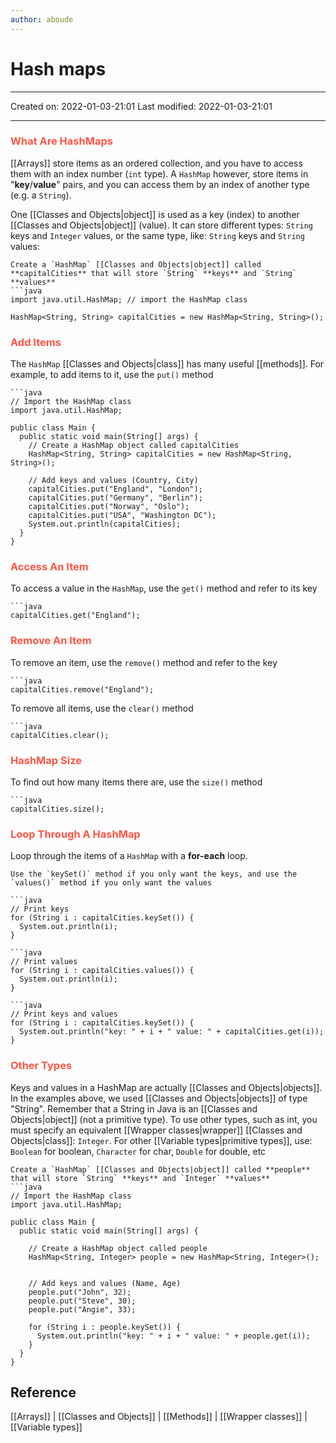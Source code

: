 ```yaml
---
author: aboude
---
```


# Hash maps
___

Created on: 2022-01-03-21:01
Last modified: 2022-01-03-21:01

___

### <span style="color: #ff5545;text-transform: capitalize;">what are hashMaps</span>
[[Arrays]] store items as an ordered collection, and you have to access them with an index number (`int` type). A `HashMap` however, store items in "**key**/**value**" pairs, and you can access them by an index of another type (e.g. a `String`).

One [[Classes and Objects|object]] is used as a key (index) to another [[Classes and Objects|object]] (value). It can store different types: `String` keys and `Integer` values, or the same type, like: `String` keys and `String` values:

```ad-example
Create a `HashMap` [[Classes and Objects|object]] called **capitalCities** that will store `String` **keys** and `String` **values**
```java
import java.util.HashMap; // import the HashMap class

HashMap<String, String> capitalCities = new HashMap<String, String>();
```

### <span style="color: #ff5545;text-transform: capitalize;">add items</span>
The `HashMap` [[Classes and Objects|class]] has many useful [[methods]]. For example, to add items to it, use the `put()` method

```ad-example
```java
// Import the HashMap class
import java.util.HashMap;

public class Main {
  public static void main(String[] args) {
    // Create a HashMap object called capitalCities
    HashMap<String, String> capitalCities = new HashMap<String, String>();

    // Add keys and values (Country, City)
    capitalCities.put("England", "London");
    capitalCities.put("Germany", "Berlin");
    capitalCities.put("Norway", "Oslo");
    capitalCities.put("USA", "Washington DC");
    System.out.println(capitalCities);
  }
}
```

### <span style="color: #ff5545;text-transform: capitalize;">access an item</span>
To access a value in the `HashMap`, use the `get()` method and refer to its key

```ad-example
```java
capitalCities.get("England");
```

### <span style="color: #ff5545;text-transform: capitalize;">remove an item</span>

To remove an item, use the `remove()` method and refer to the key

```ad-example
```java
capitalCities.remove("England");
```

To remove all items, use the `clear()` method

```ad-example
```java
capitalCities.clear();
```

### <span style="color: #ff5545;text-transform: capitalize;">hashMap size</span>
To find out how many items there are, use the `size()` method

```ad-example
```java
capitalCities.size();
```

### <span style="color: #ff5545;text-transform: capitalize;">loop through a hashMap</span>

Loop through the items of a `HashMap` with a **for-each** loop.

```ad-note
Use the `keySet()` method if you only want the keys, and use the `values()` method if you only want the values
```

```ad-example
```java
// Print keys
for (String i : capitalCities.keySet()) {
  System.out.println(i);
}
```

```ad-example
```java
// Print values
for (String i : capitalCities.values()) {
  System.out.println(i);
}
```

```ad-example
```java
// Print keys and values
for (String i : capitalCities.keySet()) {
  System.out.println("key: " + i + " value: " + capitalCities.get(i));
}
```

### <span style="color: #ff5545;text-transform: capitalize;">other types</span>
Keys and values in a HashMap are actually [[Classes and Objects|objects]]. In the examples above, we used [[Classes and Objects|objects]] of type "String". Remember that a String in Java is an [[Classes and Objects|object]] (not a primitive type). To use other types, such as int, you must specify an equivalent [[Wrapper classes|wrapper]] [[Classes and Objects|class]]: `Integer`. For other [[Variable types|primitive types]], use: `Boolean` for boolean, `Character` for char, `Double` for double, etc

```ad-example
Create a `HashMap` [[Classes and Objects|object]] called **people** that will store `String` **keys** and `Integer` **values**
```java
// Import the HashMap class
import java.util.HashMap;

public class Main {
  public static void main(String[] args) {

    // Create a HashMap object called people
    HashMap<String, Integer> people = new HashMap<String, Integer>();


    // Add keys and values (Name, Age)
    people.put("John", 32);
    people.put("Steve", 30);
    people.put("Angie", 33);

    for (String i : people.keySet()) {
      System.out.println("key: " + i + " value: " + people.get(i));
    }
  }
}
```

## Reference
[[Arrays]] | [[Classes and Objects]] | [[Methods]] | [[Wrapper classes]] | [[Variable types]]